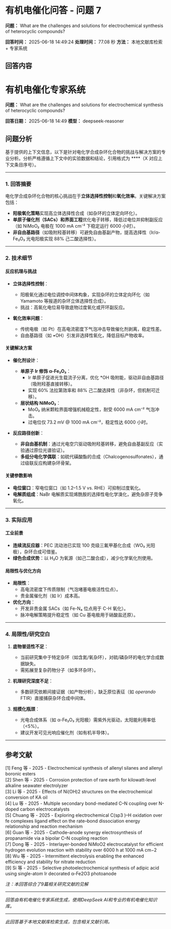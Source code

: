 # 有机电催化问答 - 问题 7

**问题：** What are the challenges and solutions for electrochemical synthesis of heterocyclic compounds?

**回答时间：** 2025-06-18 14:49:24
**处理时间：** 77.08 秒
**方法：** 本地文献库检索 + 专家系统

## 回答内容

# 有机电催化专家系统

**问题：** What are the challenges and solutions for electrochemical synthesis of heterocyclic compounds?

**回答日期：** 2025-06-18 14:49
**模型：** deepseek-reasoner

## 问题分析
基于提供的上下文信息，以下是针对电化学合成杂环化合物的挑战与解决方案的专业分析。分析严格遵循上下文中的实验数据和结论，引用格式为 ****（X 对应上下文条目序号）。

---

### 1. **回答摘要**    
电化学合成杂环化合物的核心挑战在于**立体选择性控制**和**氧化效率**。关键解决方案包括：    
- **阳极氧化策略**实现高立体选择性合成（如杂环的立体定向环化）。      
- **单原子催化剂（SACs）和界面工程**优化电子转移，降低过电位并抑制副反应（如 NiMoO₂ 电极在 1000 mA cm⁻² 下稳定运行 6000 小时）。      
- **非自由基路径**（如吸附羟基转移）可避免自由基副产物，提高选择性（Ir/α-Fe₂O₃ 光电阳极实现 88% 己二酸选择性）。    

---

### 2. **技术细节**    
#### **反应机理与挑战**    
- **立体选择性控制**：      
  - 阳极氧化通过电位调控中间体构象，实现杂环的立体定向环化（如 Yamamoto 等报道的杂环立体选择性合成）。      
  - 挑战：高氧化电位易导致底物过度氧化或开环副反应。    

- **氧化效率问题**：      
  - 传统电极（如 Pt）在高电流密度下气泡冲击导致催化剂剥离，稳定性差。      
  - 自由基路径（如 •OH）引发非选择性氧化，降低目标产物收率。    

#### **关键解决方案**    
- **催化剂设计**：      
  - **单原子 Ir 修饰 α-Fe₂O₃**：      
    - Ir 单原子促进光生载流子分离，优化 *OH 吸附能，驱动非自由基路径（吸附羟基直接转移）。      
    - 实现 60% 法拉第效率和 88% 己二酸选择性（非杂环，但机制可迁移）。      
  - **层状结构 NiMoO₂**：      
    - MoO₂ 纳米颗粒界面增强机械稳定性，耐受 6000 mA cm⁻² 气泡冲击。      
    - 过电位仅 73.2 mV @ 1000 mA cm⁻²，稳定性达 6000 小时。    

- **反应路径创新**：      
  - **非自由基机制**：通过光电空穴驱动吸附羟基转移，避免自由基副反应（实验通过原位光谱验证）。      
  - **多组分电化学偶联**：如硫代磺酸酯的合成（Chalcogenosulfonates），通过级联反应构建杂环骨架。    

#### **关键参数影响**    
- **电位窗口**：窄电位窗口（如 1.2–1.5 V vs. RHE）可抑制过度氧化。      
- **电解质组成**：NaBr 电解质实现烯酰胺的选择性电化学溴化，避免杂原子竞争氧化。    

---

### 3. **实际应用**    
#### **工业前景**    
- **连续流反应器**：PEC 流动池已实现 100 克级三氟甲基化合成（WO₃ 光阳极），杂环合成可借鉴。      
- **绿色合成优势**：以 H₂O 为氧源（如己二酸合成），减少化学氧化剂使用。    

#### **局限性与优化方向**    
- **局限性**：      
  - 高电流密度下传质限制（气泡堵塞电极活性位点）。      
  - 贵金属催化剂（如 Ir）成本高。      
- **优化方向**：      
  - 开发非贵金属 SACs（如 Fe-N₄ 位点用于 C-H 氧化）。      
  - 脉冲电解策略提升稳定性（如 Cu 基电极用于硝酸盐还原）。    

---

### 4. **局限性/研究空白**    
1. **底物普适性不足**：    
   - 当前研究集中于特定杂环（如含氮/氧杂环），对硫/磷杂环的电化学合成数据缺失。      
   - 需拓展至复杂药物分子（如多环杂环）。    

2. **机理研究深度不足**：    
   - 多数研究依赖间接证据（如产物分析），缺乏原位表征（如 *operando* FTIR）直接捕获杂环合成中间体。    

3. **规模化瓶颈**：    
   - 光电合成体系（如 α-Fe₂O₃ 光阳极）需紫外光驱动，太阳能利用率低（<5%）。      
   - 建议开发可见光响应催化剂（如有机半导体）。    

---

### 

## 参考文献
[1] Feng 等 - 2025 - Electrochemical synthesis of allenyl silanes and allenyl boronic esters  
[2] Shen 等 - 2025 - Corrosion protection of rare earth for kilowatt-level alkaline seawater electrolyzer  
[3] Li 等 - 2025 - Effects of Ni(OH)2 structures on the electrochemical conversion of KA oil  
[4] Lu 等 - 2025 - Multiple secondary bond-mediated C–N coupling over N-doped carbon electrocatalysts  
[5] Chuang 等 - 2025 - Exploring electrochemical C(sp3 )–H oxidation over fe complexes ligand effect on the rate–bond dissociation energy relationship and reaction mechanism  
[6] Guan 等 - 2025 - Cathode–anode synergy electrosynthesis of propanamide via a bipolar C–N coupling reaction  
[7] Dong 等 - 2025 - Interlayer-bonded NiMoO2 electrocatalyst for efficient hydrogen evolution reaction with stability over 6000 h at 1000 mA cm−2  
[8] Wu 等 - 2025 - Intermittent electrolysis enabling the enhanced efficiency and stability for nitrate reduction  
[9] Si 等 - 2025 - Selective photoelectrochemical synthesis of adipic acid using single-atom Ir decorated α-Fe2O3 photoanode  

*注：本回答综合了9篇相关研究文献的见解*

---
*回答由有机电催化专家系统生成，使用DeepSeek AI和专业的有机电催化知识库。*

---
*此回答基于本地文献库检索生成，包含相关文献引用。*